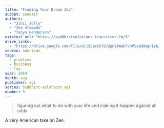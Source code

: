 ```yaml
---
title: "Finding Your Dream Job"
subcat: podcast
authors:
  - "Jihii Jolly"
  - "Ike Ufomado"
  - "Tanya Henderson"
external_url: "https://buddhistsolutions.transistor.fm/3"
drive_links:
  - "https://drive.google.com/file/d/1SCacC67BUZpPgtWaKTVHP5sqNQGgrish/view?usp=drivesdk"
course: american
tags:
  - problems
  - business
  - lay
year: 2019
month: aug
publisher: sgi
series: buddhist-solutions_sgi
number: 3
---
```


> figuring out what to do with your life and making it happen against all odds

A very American take on Zen.
